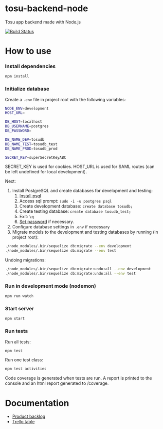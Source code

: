 # tosu-backend-node

Tosu app backend made with Node.js

[![Build Status](https://travis-ci.org/partio-scout/tosu-backend-node.svg?branch=master)](https://travis-ci.org/partio-scout/tosu-backend-node)

# How to use
### Install dependencies
```sh
npm install
```
### Initialize database

Create a `.env` file in project root with the following variables:
```sh
NODE_ENV=development
HOST_URL=

DB_HOST=localhost
DB_USERNAME=postgres
DB_PASSWORD=

DB_NAME_DEV=tosudb
DB_NAME_TEST=tosudb_test
DB_NAME_PROD=tosudb_prod

SECRET_KEY=superSecretKeyABC
```

SECRET_KEY is used for cookies. HOST_URL is used for SAML routes (can be left undefined for local development).

Next:

1. Install PostgreSQL and create databases for development and testing:
    1. [Install psql](https://www.digitalocean.com/community/tutorials/how-to-install-and-use-postgresql-on-ubuntu-16-04)
    2. Access sql prompt: `sudo -i -u postgres psql`
    3. Create development database: `create database tosudb;`
    4. Create testing database: `create database tosudb_test;`
    5. Exit: `\q`
    6. [Set password](https://stackoverflow.com/questions/7695962/postgresql-password-authentication-failed-for-user-postgres) if necessary.
2. Configure database settings in `.env` if necessary
3. Migrate models to the development and testing databases by running (in project root):
```sh
./node_modules/.bin/sequelize db:migrate --env development
./node_modules/.bin/sequelize db:migrate --env test
```
Undoing migrations:
```sh
./node_modules/.bin/sequelize db:migrate:undo:all --env development
./node_modules/.bin/sequelize db:migrate:undo:all --env test
```


### Run in development mode (nodemon)
```sh
npm run watch
```

### Start server
```sh
npm start
```

### Run tests

Run all tests:
```sh
npm test
```

Run one test class:
```sh
npm test activities
```

Code coverage is generated when tests are run. A report is printed to the console and an html report generated to /coverage.

# Documentation

* [Product backlog](https://docs.google.com/spreadsheets/d/1s8WgWyk6s9hXbjHSsdBv8X7MHLPGrLpprMkqOl15yBo/edit?usp=sharing)
* [Trello table](https://trello.com/b/87G4Y96t/tosu-app)
